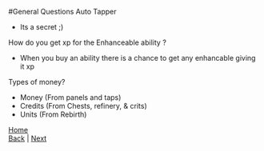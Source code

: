 #General Questions
Auto Tapper
- Its a secret ;)

How do you get xp for the Enhanceable ability ?
- When you buy an ability there is a chance to get any enhancable giving it xp

Types of money?
- Money (From panels and taps)
- Credits (From Chests, refinery, & crits)
- Units (From Rebirth)

[Home](../README.md)  
[Back](Stats.md) | [Next](../README.md) 